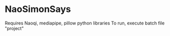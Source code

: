 # NaoSimonSays

Requires Naoqi, mediapipe, pillow python libraries
To run, execute batch file "project"
